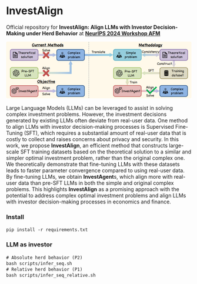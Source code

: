 # InvestAlign

Official repository for **InvestAlign: Align LLMs with Investor Decision-Making under Herd Behavior** at [**NeurIPS 2024 Workshop AFM**](https://openreview.net/pdf?id=vqTknTkmVm)

![Teasor](main_figure6.png)

Large Language Models (LLMs) can be leveraged to assist in solving complex
investment problems. However, the investment decisions generated by existing
LLMs often deviate from real-user data. One method to align LLMs with investor
decision-making processes is Supervised Fine-Tuning (SFT), which requires a
substantial amount of real-user data that is costly to collect and raises concerns
about privacy and security. In this work, we propose **InvestAlign**, an efficient
method that constructs large-scale SFT training datasets based on the theoretical
solution to a similar and simpler optimal investment problem, rather than the
original complex one. We theoretically demonstrate that fine-tuning LLMs with
these datasets leads to faster parameter convergence compared to using real-user
data. By fine-tuning LLMs, we obtain **InvestAgent**s, which align more with real-user data than pre-SFT LLMs in both the simple and original complex problems.
This highlights **InvestAlign** as a promising approach with the potential to address
complex optimal investment problems and align LLMs with investor decision-making processes in economics and finance.

### Install 

```
pip install -r requirements.txt
```

### LLM as investor

```
# Absolute herd behavior (P2)
bash scripts/infer_seq.sh
# Relative herd behavior (P1)
bash scripts/infer_seq_relative.sh
```